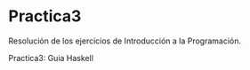 # Practica3
Resolución de los ejercicios de Introducción a la Programación.

Practica3: Guia Haskell
